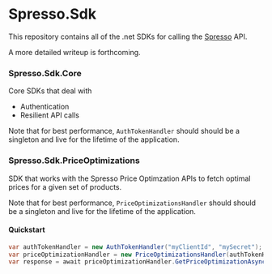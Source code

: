 # Spresso.Sdk

This repository contains all of the .net SDKs for calling the [Spresso](https://www.spresso.com/) API.

A more detailed writeup is forthcoming.

### Spresso.Sdk.Core
Core SDKs that deal with
* Authentication
* Resilient API calls

Note that for best performance, `AuthTokenHandler` should should be a singleton and live for the lifetime of the application.

### Spresso.Sdk.PriceOptimizations
SDK that works with the Spresso Price Optimzation APIs to fetch optimal prices for a given set of products.

Note that for best performance, `PriceOptimizationsHandler` should should be a singleton and live for the lifetime of the application.

#### Quickstart
```csharp
var authTokenHandler = new AuthTokenHandler("myClientId", "mySecret");
var priceOptimizationHandler = new PriceOptimizationsHandler(authTokenHandler);
var response = await priceOptimizationHandler.GetPriceOptimizationAsync(new GetPriceOptimizationRequest(deviceId: "device123", itemId: "item42", defaultPrice: 9.99m, userId: "9635345345534ad3", overrideToDefaultPrice: false));
```
